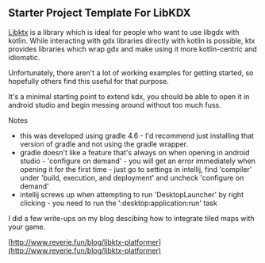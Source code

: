 ## Starter Project Template For LibKDX

[Libktx](https://libktx.github.io/) is a library which is ideal for people who want to use libgdx with kotlin. While interacting with gdx libraries 
directly with kotlin is possible, ktx provides libraries which wrap gdx and make using it more kotlin-centric and idiomatic.

Unfortunately, there aren't a lot of working examples for getting started, so hopefully others find this useful for that purpose.

It's a minimal starting point to extend kdx, you should be able to open it in android studio and begin messing around without too much fuss.

Notes  

- this was developed using gradle 4.6 - I'd recommend just installing that version of gradle and not using the gradle wrapper.  
- gradle doesn't like a feature that's always on when opening in android studio - 'configure on demand' - you will get an error immediately when opening it for the first time - just go to settings in intellij, find 'compiler' under 'build, execution, and deployment' and uncheck 'configure on demand'  
- intellij screws up when attempting to run 'DesktopLauncher' by right clicking - you need to run the ':desktop:application:run' task  

I did a few write-ups on my blog descibing how to integrate tiled maps with your game.

[http://www.reverie.fun/blog/libktx-platformer](http://www.reverie.fun/blog/libktx-platformer)


